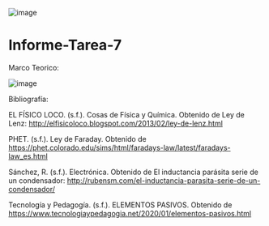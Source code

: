 ![image](https://user-images.githubusercontent.com/84587120/130149563-f710ac02-6f64-4496-9295-e66f9d6b5482.png)

# Informe-Tarea-7

Marco Teorico: 

![image](https://user-images.githubusercontent.com/84587120/130149674-10ca8686-4716-4b7b-9605-e9afd283a278.png)

Bibliografía: 

EL FÍSICO LOCO. (s.f.). Cosas de Física y Química. Obtenido de Ley de Lenz: http://elfisicoloco.blogspot.com/2013/02/ley-de-lenz.html

PHET. (s.f.). Ley de Faraday. Obtenido de https://phet.colorado.edu/sims/html/faradays-law/latest/faradays-law_es.html

Sánchez, R. (s.f.). Electrónica. Obtenido de El inductancia parásita serie de un condensador: http://rubensm.com/el-inductancia-parasita-serie-de-un-condensador/

Tecnología y Pedagogía. (s.f.). ELEMENTOS PASIVOS. Obtenido de https://www.tecnologiaypedagogia.net/2020/01/elementos-pasivos.html


